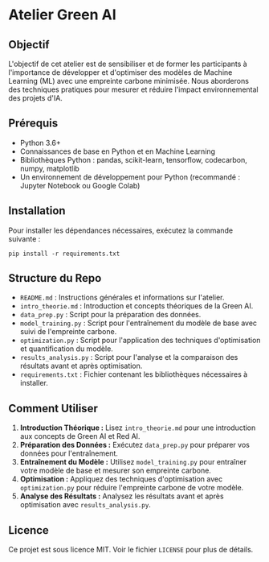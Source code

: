 
# Atelier Green AI

## Objectif
L'objectif de cet atelier est de sensibiliser et de former les participants à l'importance de développer et d'optimiser des modèles de Machine Learning (ML) avec une empreinte carbone minimisée. Nous aborderons des techniques pratiques pour mesurer et réduire l'impact environnemental des projets d'IA.

## Prérequis
- Python 3.6+
- Connaissances de base en Python et en Machine Learning
- Bibliothèques Python : pandas, scikit-learn, tensorflow, codecarbon, numpy, matplotlib
- Un environnement de développement pour Python (recommandé : Jupyter Notebook ou Google Colab)

## Installation
Pour installer les dépendances nécessaires, exécutez la commande suivante :
```
pip install -r requirements.txt
```

## Structure du Repo
- `README.md` : Instructions générales et informations sur l'atelier.
- `intro_theorie.md` : Introduction et concepts théoriques de la Green AI.
- `data_prep.py` : Script pour la préparation des données.
- `model_training.py` : Script pour l'entraînement du modèle de base avec suivi de l'empreinte carbone.
- `optimization.py` : Script pour l'application des techniques d'optimisation et quantification du modèle.
- `results_analysis.py` : Script pour l'analyse et la comparaison des résultats avant et après optimisation.
- `requirements.txt` : Fichier contenant les bibliothèques nécessaires à installer.

## Comment Utiliser
1. **Introduction Théorique :** Lisez `intro_theorie.md` pour une introduction aux concepts de Green AI et Red AI.
2. **Préparation des Données :** Exécutez `data_prep.py` pour préparer vos données pour l'entraînement.
3. **Entraînement du Modèle :** Utilisez `model_training.py` pour entraîner votre modèle de base et mesurer son empreinte carbone.
4. **Optimisation :** Appliquez des techniques d'optimisation avec `optimization.py` pour réduire l'empreinte carbone de votre modèle.
5. **Analyse des Résultats :** Analysez les résultats avant et après optimisation avec `results_analysis.py`.

## Licence
Ce projet est sous licence MIT. Voir le fichier `LICENSE` pour plus de détails.
